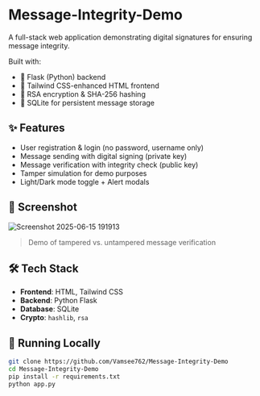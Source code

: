 # Message-Integrity-Demo

A full-stack web application demonstrating digital signatures for ensuring message integrity.

Built with:
- 🔧 Flask (Python) backend
- 🎨 Tailwind CSS-enhanced HTML frontend
- 🔐 RSA encryption & SHA-256 hashing
- 💽 SQLite for persistent message storage

## ✨ Features

- User registration & login (no password, username only)
- Message sending with digital signing (private key)
- Message verification with integrity check (public key)
- Tamper simulation for demo purposes
- Light/Dark mode toggle + Alert modals

## 📸 Screenshot
![Screenshot 2025-06-15 191913](https://github.com/user-attachments/assets/f6ca9d88-ec99-4d25-9592-554dd11affad)


> Demo of tampered vs. untampered message verification

## 🛠️ Tech Stack

- **Frontend**: HTML, Tailwind CSS
- **Backend**: Python Flask
- **Database**: SQLite
- **Crypto**: `hashlib`, `rsa`

## 🚀 Running Locally

```bash
git clone https://github.com/Vamsee762/Message-Integrity-Demo
cd Message-Integrity-Demo
pip install -r requirements.txt
python app.py
